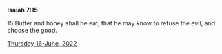 **Isaiah 7:15**

15 Butter and honey shall he eat, that he may know to refuse the evil, and choose the good.

[Thursday 16-June, 2022](https://t.me/s/daily_scripture)

